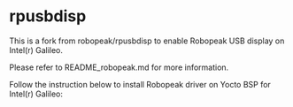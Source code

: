 rpusbdisp 
=========

This is a fork from robopeak/rpusbdisp to enable Robopeak USB display on Intel(r) Galileo.

Please refer to README_robopeak.md for more information.

Follow the instruction below to install Robopeak driver on Yocto BSP for Intel(r) Galileo:

